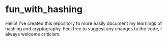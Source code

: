 # fun_with_hashing

Hello! I've created this repository to more easily document my learnings of hashing and cryptography. Feel free to suggest any changes to the code, I always welcome criticism.

